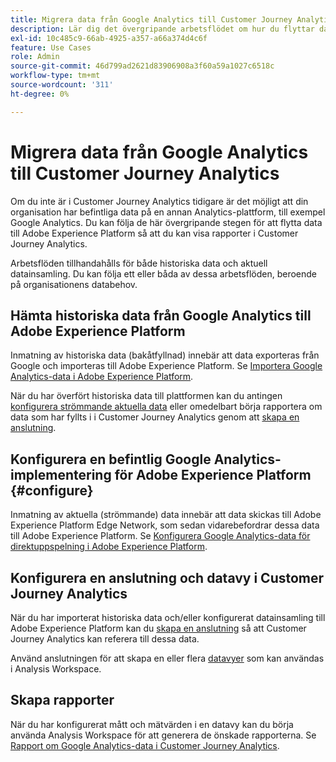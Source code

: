 ```yaml
---
title: Migrera data från Google Analytics till Customer Journey Analytics
description: Lär dig det övergripande arbetsflödet om hur du flyttar data från Google Analytics till Adobe Experience Platform och hur du visar rapporter i Customer Journey Analytics.
exl-id: 10c485c9-66ab-4925-a357-a66a374d4c6f
feature: Use Cases
role: Admin
source-git-commit: 46d799ad2621d83906908a3f60a59a1027c6518c
workflow-type: tm+mt
source-wordcount: '311'
ht-degree: 0%

---
```


# Migrera data från Google Analytics till Customer Journey Analytics

Om du inte är i Customer Journey Analytics tidigare är det möjligt att din organisation har befintliga data på en annan Analytics-plattform, till exempel Google Analytics. Du kan följa de här övergripande stegen för att flytta data till Adobe Experience Platform så att du kan visa rapporter i Customer Journey Analytics.

Arbetsflöden tillhandahålls för både historiska data och aktuell datainsamling. Du kan följa ett eller båda av dessa arbetsflöden, beroende på organisationens databehov.

## Hämta historiska data från Google Analytics till Adobe Experience Platform

Inmatning av historiska data (bakåtfyllnad) innebär att data exporteras från Google och importeras till Adobe Experience Platform. Se [Importera Google Analytics-data i Adobe Experience Platform](backfill.md).

När du har överfört historiska data till plattformen kan du antingen [konfigurera strömmande aktuella data](streaming.md) eller omedelbart börja rapportera om data som har fyllts i i Customer Journey Analytics genom att [skapa en anslutning](/help/connections/create-connection.md).

## Konfigurera en befintlig Google Analytics-implementering för Adobe Experience Platform {#configure}

Inmatning av aktuella (strömmande) data innebär att data skickas till Adobe Experience Platform Edge Network, som sedan vidarebefordrar dessa data till Adobe Experience Platform. Se [Konfigurera Google Analytics-data för direktuppspelning i Adobe Experience Platform](streaming.md).

## Konfigurera en anslutning och datavy i Customer Journey Analytics

När du har importerat historiska data och/eller konfigurerat datainsamling till Adobe Experience Platform kan du [skapa en anslutning](/help/connections/create-connection.md) så att Customer Journey Analytics kan referera till dessa data.

Använd anslutningen för att skapa en eller flera [datavyer](/help/data-views/create-dataview.md) som kan användas i Analysis Workspace.

## Skapa rapporter

När du har konfigurerat mått och mätvärden i en datavy kan du börja använda Analysis Workspace för att generera de önskade rapporterna. Se [Rapport om Google Analytics-data i Customer Journey Analytics](report.md).
